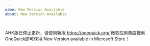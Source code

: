 ```yaml
---
name: New Version Available
about: New Version Available

---
```


AHK版已停止更新，请使用新版 https://onequick.org/
微软应用商店搜索OneQuick即可获得
New Version available in Microsoft Store！
